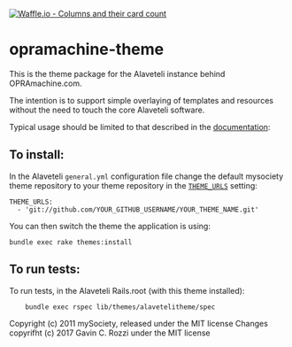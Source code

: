 [![Waffle.io - Columns and their card count](https://badge.waffle.io/gavinrozzi/opramachine-theme.png?columns=all)](https://waffle.io/gavinrozzi/opramachine-theme?utm_source=badge)

opramachine-theme
==============

This is the theme package for the Alaveteli instance behind OPRAmachine.com.

The intention is to support simple overlaying of templates and
resources without the need to touch the core Alaveteli software.

Typical usage should be limited to that described in the [documentation](http://alaveteli.org/docs/customising/themes/):


## To install:

In the Alaveteli `general.yml` configuration file change the default mysociety  theme repository to your theme repository in the [`THEME_URLS`](http://alaveteli.org/docs/customising/config/#theme_urls) setting:

    THEME_URLS:
      - 'git://github.com/YOUR_GITHUB_USERNAME/YOUR_THEME_NAME.git'

You can then switch the theme the application is using:

    bundle exec rake themes:install

## To run tests:

To run tests, in the Alaveteli Rails.root (with this theme installed):

        bundle exec rspec lib/themes/alavetelitheme/spec


Copyright (c) 2011 mySociety, released under the MIT license
Changes copyrifht (c) 2017 Gavin C. Rozzi under the MIT license
